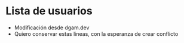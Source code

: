 # Lista de usuarios
* Modificación desde dgam.dev
* Quiero conservar estas lineas, con la esperanza de crear conflicto

